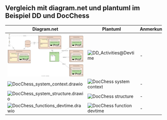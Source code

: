 ## Vergleich mit diagram.net und plantuml im Beispiel DD und DocChess

| Diagram.net     | Plantuml        | Anmerkung    |
| ----------- | ----------- | ------------ |
|![DD_ActivitiesAtDevTime.drawio](DD/DD_ActivitiesAtDevTime.drawio.svg)|![DD_Activities@Devtime](https://www.plantuml.com/plantuml/png/hLRlJzim4FtklyBgFY1LAW8s42kbWlxOj6cR4DqtGDCrlYHU73jod6xLnF--SvA65iewKF8XSNJlBlVUnI-vo1rOLwIAJoO_BWCd5z99p2yck70oHRQdC7JS6Mvb53ikf4K26SrOdaYTWOMKyp-Cqw6Dm7hfZmz6kvbRAgI0JK4rWH44IMHDeSNOA6Fvcp34ao0eu_VbcJgI8GJkLTNcx_40ZjUg1IRDZ4RjNjbSUBJHd1S0TAImdN827CmXNw_sDEaqm8saFIKrkcM6t5WN6tRFMFyQ5VewNq53XBRF8USsRPxOfucYCbaT4RXeGgoSNAVRRI3yQjpjTlXWC2Rj2YTrnByHPZZqgR2QsDhOAVcB2K3nxvWxFjKBQOrEIVEgpFGt1eL_RTP3LRLvsSO1dZxmRyRVkLBWGb9q_nTONsU2cJ9BdymlQr3Tq-6QEZVdv-UV9jExklzozXKiU3J13Y77llyHALS-WAPHGOKNjL5cL4Wb-0pj0ktpok1sPQha5oiJjgFCqIDbFgEcdPjlKIVwVtNY3NNelTcfZTokpLH1xcJ0HmYQh4WbEsNvsOuiRsjPxXzep1njd9r4ahQ8g7Q8l7jAvCeQKPGslPDDsXORtGwRumSshqa_MT5mH6DiT2YZFh_LFLMQ4osStuLqzVv7bxmSEIqoagnJyZWiYT3XUsZSkVDH-hnhp4mkdR7B4Xn9nnYPR4_qXjvIgvkXDuAv8XS_ypwzBo2FKPpr1mFlhU2yzBVQqHULV9glMY2ZzqtGIZJqc6-Jwi4pzOgSQZ7m46fbAoWhyfZvuBDjaLWoN3ByTnMbAWISR0K45eaOeoXXv5P8HOlJouCGn7pkNR5EI7OasFhRLcjMPwKlp69xvV3ytulalPjO2e7wJlHumfAD-zHJNRi7Te5Qq4_INm00 "DD_Activities@Devtime")|-|
|![DocChess_system_context.drawio](DocChess/drawio/DocChess_system_context.drawio.png)|![DocChess system context](https://www.plantuml.com/plantuml/png/bTEzJiCm403WtKznQWUcCZ2sKLMrL4m8f2u8iHZxabXrpf5_H0hYjNW1NenhKagL8IqU8YMvxow-SnOXIXzJPU7MgLM98K3OXOWLA4SHcoYkBEOHeWDlYZA2DXvLD8w4cDuZ1LLQeqhqS8S5eP-2v0mmplFyHYcnZvLKM8JHfakxKQx6qJwgUz3UmzWQmcijGudwGm0lSfgHFdpK2BBi060-tsjzhF4fkjYdfPDUmyeQfDY2THFHaxI_M-faSvITMxcgJXnOj1iOWAe77vtT5TP5UAYH31MmT6uxuEkUN_llhpodH0NI0CC-8nrgWnQ73FtrXrbanarvGys3uYI-7G2r8Ro42319apct1iQlLghjx6GUiscMfO2S-8NU3V8PG7v9y9mAqG2hqq6UyLjNLOaCf_5HgAxeFtY__2dbJFKvpqSZH5WcLMePqOWQ9feTNiAEmVlMNX3EBGKIn5SUmO8L_sG_ "DocChess system context")|-|
|![DocChess_system_structure.drawio](DocChess/drawio/DocChess_system_structure.drawio.png)|![DocChess structure](https://www.plantuml.com/plantuml/png/ZPF1JXin48RlVeeH76YbRejwX2IYX41lHSe50JqukxDUQxtZrNYi9bHvhRv0NwoJ1P9MH0KVBCl-ltyyl-op99ObTm4kOZbjC2L8mhcKp6YE0jO24e6zQmGgprYAZsHCQZtrbcq7Fmtee5ZXqt8pBYF9N5O1zO0x6uQ3zJ2NiUiZ8SdhyhKnW-_1U3okdcvt0ACHp5T9i8F916o22WxhklvSbez-Tog-MKJBLN7DKM8RmtTbfizb7w5b_qnjeNdlCJ0w3BG7IFm2c97pX7kqI2-r_FjNNLCcX_lSSUU-tlLySxvf0wR1gt1eVBOKPB81qjy9BBVm5hsEOUL25FZM8tboS1vZ-n-BNHpcgBL4O7FPG6m8WS7ghH_GEu4Vo1NI1tq925yziYqRNVaaq0RBo4PpBOh99W4uN0HRjgT1C_fOsTHWTNeo6kM4Ml6UuC5ZWpG0h8Jc-ng1t7cHW5SPWtWDyZOxezmR2sgADVA_j693TUItuZFMr0Ps2SMxuq9VqWdCF7twafEp2pHgLHo_Bq2t0oQyi8BUc3EaIZ_P7m00 "DocChess structure")|-|
|![DocChess_functions_devtime.drawio](DocChess/drawio/DocChess_functions_devtime.drawio.png)|![DocChess function devtime](https://www.plantuml.com/plantuml/png/ZPNVRjCm5CRlynHMkQXKgMXhch6oADhADWc9YOdT8CIDsvmuHtME8yT1wg2lnGlmOZX_21rrGd8HEJhdy_dbitryNHYkJPb9Tgksxr8e2fQKj3MeYCNmpM06tbH2OfXHJAD83OjHGvtW5Jkad6kUCVRTO_R9-NR71RHVrNElo3oPlGH6IcTSre53_QvcuIJaoFIfH0Appu4fRLBb7JpF-rDl4eQFpJ2As5Vwl5PSnnF62vQVirUR5PpneAtoj-faDdlWIBFPX8NXWufBMQcj9kiqfufcQeTcqMaElLnt9Em_D5oB8QvRI7WfJPFlAERt0nvhtfC1dV1jAyFp4OoVG82aXj4VmVYK8qXTYnoWotxG4-6_jACSrRz-9WcL91hYhfu3-579lP3AVCo1aCHQgPs3E1YmjYjMR70ZKPaKTcvsVmJxZPG2Ccoz3WR8lvJ2GNhHJteFqhL7tmmeK9JQ8RdyZmJeHXk7RZMmy0Qaj2Qw3jxPiM_sJCtdKRFRfJNkgke0hsDUf11VlGt3PuGKA8gwn6LFeYX16XH0riWxdQ6n1BLkELpWMFS18G5Tg_n65VHXlIpYJTj5PskeYEsV0tcsBzavyhuvoi9QujacCIB97vEq797aJP48z4lGh0QjsvjBYMGl47f616rQRtv4JQSvIQ_zhg8BTpHeehuxUi7KV6xtS3Uwx4OhUnLS0yNs6liD "DocChess function devtime")|-|